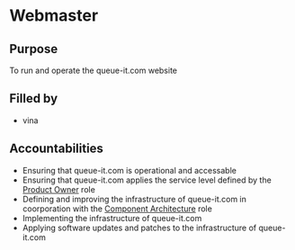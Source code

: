 # Webmaster

## Purpose
To run and operate the queue-it.com website

## Filled by
- vina

## Accountabilities
- Ensuring that queue-it.com is operational and accessable
- Ensuring that queue-it.com applies the service level defined by the 
  [Product Owner](https://github.com/queueit/holacracy/blob/master/roles/product-owner.md) role
- Defining and improving the infrastructure of queue-it.com in coorporation with the 
  [Component Architecture](https://github.com/queueit/holacracy/blob/master/roles/component-architecture.md) role
- Implementing the infrastructure of queue-it.com
- Applying software updates and patches to the infrastructure of queue-it.com
